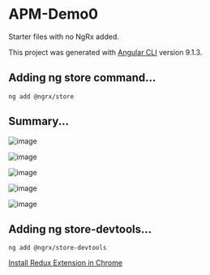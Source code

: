 # APM-Demo0

Starter files with no NgRx added.

This project was generated with [Angular CLI](https://github.com/angular/angular-cli) version 9.1.3.


## Adding ng store command...
`ng add @ngrx/store`

## Summary...

![image](https://user-images.githubusercontent.com/43299285/166651214-193004a3-9e20-48d0-84ec-92c02e0ccfef.png)

![image](https://user-images.githubusercontent.com/43299285/166651330-d1828591-3fb6-431e-9ac1-bbd8d4354fb2.png)

![image](https://user-images.githubusercontent.com/43299285/166651476-50e00e6c-0bc2-4703-b353-8f99627576cc.png)

![image](https://user-images.githubusercontent.com/43299285/166651573-c916c764-c96b-43b6-b31f-609ea2222ed5.png)

![image](https://user-images.githubusercontent.com/43299285/166651668-c4f9385e-28df-4b24-a3c2-97b7a7bce9e9.png)

## Adding ng store-devtools...
`ng add @ngrx/store-devtools`

[Install Redux Extension in Chrome](https://chrome.google.com/webstore/detail/redux-devtools/lmhkpmbekcpmknklioeibfkpmmfibljd?hl=es)


